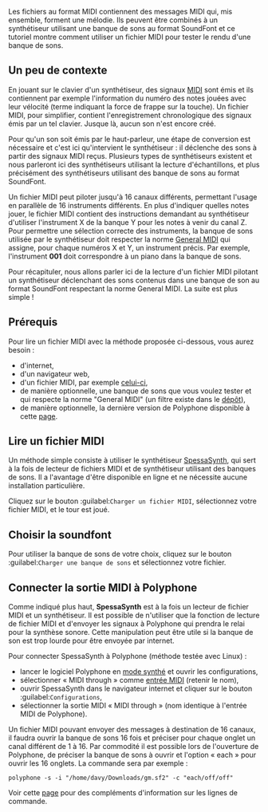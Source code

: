 Les fichiers au format MIDI contiennent des messages MIDI qui, mis ensemble, forment une mélodie. Ils peuvent être combinés à un synthétiseur utilisant une banque de sons au format SoundFont et ce tutoriel montre comment utiliser un fichier MIDI pour tester le rendu d'une banque de sons.

## Un peu de contexte

<div class="too_complicated">
En jouant sur le clavier d'un synthétiseur, des signaux <a href="https://fr.wikipedia.org/wiki/Musical_Instrument_Digital_Interface" target="_blank">MIDI</a> sont émis et ils contiennent par exemple l'information du numéro des notes jouées avec leur vélocité (terme indiquant la force de frappe sur la touche). Un fichier MIDI, pour simplifier, contient l'enregistrement chronologique des signaux émis par un tel clavier. Jusque là, aucun son n'est encore créé.

Pour qu'un son soit émis par le haut-parleur, une étape de conversion est nécessaire et c'est ici qu'intervient le synthétiseur&nbsp;: il déclenche des sons à partir des signaux MIDI reçus. Plusieurs types de synthétiseurs existent et nous parleront ici des synthétiseurs utilisant la lecture d'échantillons, et plus précisément des synthétiseurs utilisant des banque de sons au format SoundFont.

Un fichier MIDI peut piloter jusqu'à 16 canaux différents, permettant l'usage en parallèle de 16 instruments différents. En plus d'indiquer quelles notes jouer, le fichier MIDI contient des instructions demandant au synthétiseur d'utiliser l'instrument X de la banque Y pour les notes à venir du canal Z. Pour permettre une sélection correcte des instruments, la banque de sons utilisée par le synthétiseur doit respecter la norme <a href="https://fr.wikipedia.org/wiki/General_MIDI" target="_blank">General MIDI</a> qui assigne, pour chaque numéros X et Y, un instrument précis. Par exemple, l'instrument **001** doit correspondre à un piano dans la banque de sons.

Pour récapituler, nous allons parler ici de la lecture d'un fichier MIDI pilotant un synthétiseur déclenchant des sons contenus dans une banque de son au format SoundFont respectant la norme General MIDI. La suite est plus simple&nbsp;!
</div>

## Prérequis

Pour lire un fichier MIDI avec la méthode proposée ci-dessous, vous aurez besoin&nbsp;:
- d'internet,
- d'un navigateur web,
- d'un fichier MIDI, par exemple <a href="files/ff7choco.mid" download>celui-ci</a>,
- de manière optionnelle, une banque de sons que vous voulez tester et qui respecte la norme "General MIDI" (un filtre existe dans le [dépôt](soundfonts/midi-standard/gm)),
- de manière optionnelle, la dernière version de Polyphone disponible à cette [page](software).

## Lire un fichier MIDI

Un méthode simple consiste à utiliser le synthétiseur <a href="https://spessasus.github.io/SpessaSynth/" target="_blank">SpessaSynth</a>, qui sert à la fois de lecteur de fichiers MIDI et de synthétiseur utilisant des banques de sons. Il a l'avantage d'être disponible en ligne et ne nécessite aucune installation particulière.

Cliquez sur le bouton :guilabel:`Charger un fichier MIDI`, sélectionnez votre fichier MIDI, et le tour est joué.

## Choisir la soundfont

Pour utiliser la banque de sons de votre choix, cliquez sur le bouton :guilabel:`Charger une banque de sons` et sélectionnez votre fichier.

## Connecter la sortie MIDI à Polyphone

Comme indiqué plus haut, **SpessaSynth** est à la fois un lecteur de fichier MIDI et un synthétiseur. Il est possible de n'utiliser que la fonction de lecture de fichier MIDI et d'envoyer les signaux à Polyphone qui prendra le relai pour la synthèse sonore. Cette manipulation peut être utile si la banque de son est trop lourde pour être envoyée par internet.

Pour connecter SpessaSynth à Polyphone (méthode testée avec Linux)&nbsp;:
- lancer le logiciel Polyphone en [mode synthé](tutorial/use-polyphone-as-a-synthesizer.md) et ouvrir les configurations,
- sélectionner «&nbsp;MIDI through&nbsp;» comme [entrée MIDI](documentation/manual/settings#doc_general) (retenir le nom),
- ouvrir SpessaSynth dans le navigateur internet et cliquer sur le bouton :guilabel:`Configurations`,
- sélectionner la sortie MIDI «&nbsp;MIDI through&nbsp;» (nom identique à l'entrée MIDI de Polyphone).

Un fichier MIDI pouvant envoyer des messages à destination de 16 canaux, il faudra ouvrir la banque de sons 16 fois et préciser pour chaque onglet un canal différent de 1 à 16. Par commodité il est possible lors de l'ouverture de Polyphone, de préciser la banque de sons à ouvrir et l'option «&nbsp;each&nbsp;» pour ouvrir les 16 onglets. La commande sera par exemple&nbsp;:

```
polyphone -s -i "/home/davy/Downloads/gm.sf2" -c "each/off/off"
```

Voir cette [page](manual/annexes/command-line.md) pour des compléments d'information sur les lignes de commande.
